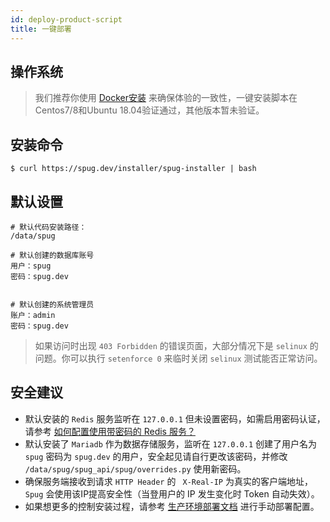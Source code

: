 ```yaml
---
id: deploy-product-script
title: 一键部署
---
```


## 操作系统
> 我们推荐你使用 [Docker安装](/docs/install-docker) 来确保体验的一致性，一键安装脚本在Centos7/8和Ubuntu 18.04验证通过，其他版本暂未验证。

## 安装命令
```shell script
$ curl https://spug.dev/installer/spug-installer | bash
```

## 默认设置
```
# 默认代码安装路径：
/data/spug

# 默认创建的数据库账号
用户：spug   
密码：spug.dev


# 默认创建的系统管理员
账户：admin  
密码：spug.dev
```
> 如果访问时出现 `403 Forbidden` 的错误页面，大部分情况下是 `selinux` 的问题。你可以执行 `setenforce 0` 来临时关闭 `selinux` 测试能否正常访问。 

## 安全建议
- 默认安装的 `Redis` 服务监听在 `127.0.0.1` 但未设置密码，如需启用密码认证，请参考 [如何配置使用带密码的 Redis 服务？](/docs/install-error/#%E5%A6%82%E4%BD%95%E9%85%8D%E7%BD%AE%E4%BD%BF%E7%94%A8%E5%B8%A6%E5%AF%86%E7%A0%81%E7%9A%84-redis-%E6%9C%8D%E5%8A%A1%EF%BC%9F)
- 默认安装了 `Mariadb` 作为数据存储服务，监听在 `127.0.0.1` 创建了用户名为 `spug` 密码为 `spug.dev` 的用户，安全起见请自行更改该密码，并修改 `/data/spug/spug_api/spug/overrides.py` 使用新密码。
- 确保服务端接收到请求 `HTTP Header` 的 ` X-Real-IP` 为真实的客户端地址，`Spug` 会使用该IP提高安全性（当登用户的 IP 发生变化时 Token 自动失效）。
- 如果想更多的控制安装过程，请参考 [生产环境部署文档](/docs/deploy-product) 进行手动部署配置。